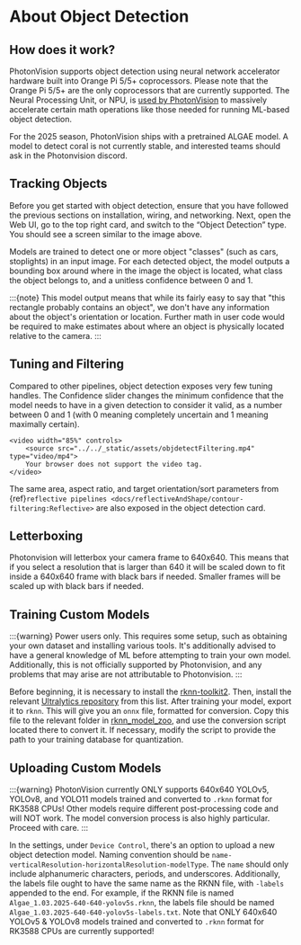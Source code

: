 # About Object Detection

## How does it work?

PhotonVision supports object detection using neural network accelerator hardware built into Orange Pi 5/5+ coprocessors. Please note that the Orange Pi 5/5+ are the only coprocessors that are currently supported. The Neural Processing Unit, or NPU, is [used by PhotonVision](https://github.com/PhotonVision/rknn_jni/tree/main) to massively accelerate certain math operations like those needed for running ML-based object detection.

For the 2025 season, PhotonVision ships with a pretrained ALGAE model.  A model to detect coral is not currently stable, and interested teams should ask in the Photonvision discord.

## Tracking Objects

Before you get started with object detection, ensure that you have followed the previous sections on installation, wiring, and networking. Next, open the Web UI, go to the top right card, and switch to the “Object Detection” type. You should see a screen similar to the image above.

Models are trained to detect one or more object "classes" (such as cars, stoplights) in an input image. For each detected object, the model outputs a bounding box around where in the image the object is located, what class the object belongs to, and a unitless confidence between 0 and 1.

:::{note}
This model output means that while its fairly easy to say that "this rectangle probably contains an object", we don't have any information about the object's orientation or location. Further math in user code would be required to make estimates about where an object is physically located relative to the camera.
:::

## Tuning and Filtering

Compared to other pipelines, object detection exposes very few tuning handles. The Confidence slider changes the minimum confidence that the model needs to have in a given detection to consider it valid, as a number between 0 and 1 (with 0 meaning completely uncertain and 1 meaning maximally certain).

```{raw} html
<video width="85%" controls>
    <source src="../../_static/assets/objdetectFiltering.mp4" type="video/mp4">
    Your browser does not support the video tag.
</video>
```

The same area, aspect ratio, and target orientation/sort parameters from {ref}`reflective pipelines <docs/reflectiveAndShape/contour-filtering:Reflective>` are also exposed in the object detection card.

## Letterboxing

Photonvision will letterbox your camera frame to 640x640. This means that if you select a resolution that is larger than 640 it will be scaled down to fit inside a 640x640 frame with black bars if needed. Smaller frames will be scaled up with black bars if needed.

## Training Custom Models

:::{warning}
Power users only. This requires some setup, such as obtaining your own dataset and installing various tools. It's additionally advised to have a general knowledge of ML before attempting to train your own model. Additionally, this is not officially supported by Photonvision, and any problems that may arise are not attributable to Photonvision.
:::

Before beginning, it is necessary to install the [rknn-toolkit2](https://github.com/airockchip/rknn-toolkit2). Then, install the relevant [Ultralytics repository](https://github.com/airockchip?tab=repositories&q=yolo&type=&language=&sort=) from this list. After training your model, export it to ``rknn``. This will give you an ``onnx`` file, formatted for conversion. Copy this file to the relevant folder in [rknn_model_zoo](https://github.com/airockchip/rknn_model_zoo), and use the conversion script located there to convert it. If necessary, modify the script to provide the path to your training database for quantization.

## Uploading Custom Models

:::{warning}
PhotonVision currently ONLY supports 640x640 YOLOv5, YOLOv8, and YOLO11 models trained and converted to `.rknn` format for RK3588 CPUs! Other models require different post-processing code and will NOT work. The model conversion process is also highly particular. Proceed with care.
:::

In the settings, under `Device Control`, there's an option to upload a new object detection model. Naming convention
should be `name-verticalResolution-horizontalResolution-modelType`. The
`name` should only include alphanumeric characters, periods, and underscores. Additionally, the labels
file ought to have the same name as the RKNN file, with `-labels` appended to the end. For
example, if the RKNN file is named `Algae_1.03.2025-640-640-yolov5s.rknn`, the labels file should be
named `Algae_1.03.2025-640-640-yolov5s-labels.txt`. Note that ONLY 640x640 YOLOv5 & YOLOv8 models
trained and converted to `.rknn` format for RK3588 CPUs are currently supported!

